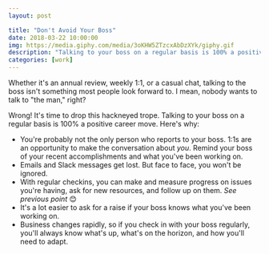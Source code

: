 ```yaml
---
layout: post

title: "Don't Avoid Your Boss"
date: 2018-03-22 10:00:00
img: https://media.giphy.com/media/3oKHW5ZTzcxAbDzXYk/giphy.gif
description: "Talking to your boss on a regular basis is 100% a positive career move"
categories: [work]
---
```


Whether it's an annual review, weekly 1:1, or a casual chat, talking to the boss isn't something most people look forward to. I mean, nobody wants to talk to "the man," right?

Wrong! It's time to drop this hackneyed trope. Talking to your boss on a regular basis is 100% a positive career move. Here's why:

- You're probably not the only person who reports to your boss. 1:1s are an opportunity to make the conversation about _you_. Remind your boss of your recent accomplishments and what you've been working on.
- Emails and Slack messages get lost. But face to face, you won't be ignored.
- With regular checkins, you can make and measure progress on issues you're having, ask for new resources, and follow up on them. _See previous point_ 😊
- It's a lot easier to ask for a raise if your boss knows what you've been working on.
- Business changes rapidly, so if you check in with your boss regularly, you'll always know what's up, what's on the horizon, and how you'll need to adapt.

